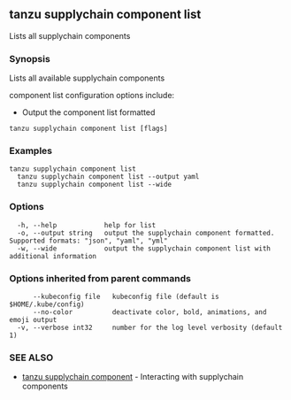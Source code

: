 ## tanzu supplychain component list

Lists all supplychain components

### Synopsis

Lists all available supplychain components
		
component list configuration options include:
- Output the component list formatted

```
tanzu supplychain component list [flags]
```

### Examples

```
tanzu supplychain component list
  tanzu supplychain component list --output yaml
  tanzu supplychain component list --wide
```

### Options

```
  -h, --help            help for list
  -o, --output string   output the supplychain component formatted. Supported formats: "json", "yaml", "yml"
  -w, --wide            output the supplychain component list with additional information
```

### Options inherited from parent commands

```
      --kubeconfig file   kubeconfig file (default is $HOME/.kube/config)
      --no-color          deactivate color, bold, animations, and emoji output
  -v, --verbose int32     number for the log level verbosity (default 1)
```

### SEE ALSO

* [tanzu supplychain component](tanzu_supplychain_component.md)	 - Interacting with supplychain components

